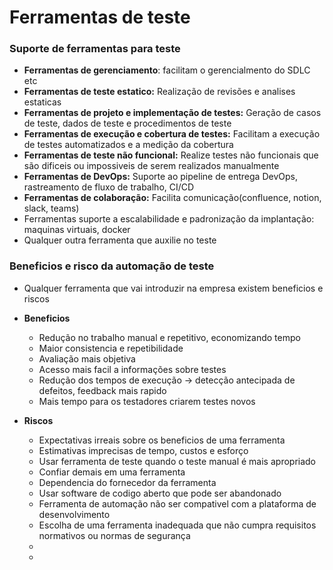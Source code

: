 # Ferramentas de teste

### Suporte de ferramentas para teste

- **Ferramentas de gerenciamento**: facilitam o gerencialmento do SDLC etc
- **Ferramentas de teste estatico:** Realização de revisões e analises estaticas
- **Ferramentas de projeto e implementação de testes:** Geração de casos de teste, dados de teste e procedimentos de teste
- **Ferramentas de execução e cobertura de testes:** Facilitam a execução de testes automatizados e a medição da cobertura
- **Ferramentas de teste não funcional:** Realize testes não funcionais que são dificeis ou impossiveis de serem realizados manualmente
- **Ferramentas de DevOps:** Suporte ao pipeline de entrega DevOps, rastreamento de fluxo de trabalho, CI/CD
- **Ferramentas de colaboração:** Facilita comunicação(confluence, notion, slack, teams)
- Ferramentas suporte a escalabilidade e padronização da implantação: maquinas virtuais, docker
- Qualquer outra ferramenta que auxilie no teste

### Beneficios e risco da automação de teste

- Qualquer ferramenta que vai introduzir na empresa existem beneficios e riscos

- **Beneficios**
  - Redução no trabalho manual e repetitivo, economizando tempo
  - Maior consistencia e repetibilidade
  - Avaliação mais objetiva
  - Acesso mais facil a informações sobre testes
  - Redução dos tempos de execução -> detecção antecipada de defeitos, feedback mais rapido
  - Mais tempo para os testadores criarem testes novos
  
  
- **Riscos**  
  - Expectativas irreais sobre os beneficios de uma ferramenta
  - Estimativas imprecisas de tempo, custos e esforço
  - Usar ferramenta de teste quando o teste manual é mais apropriado
  - Confiar demais em uma ferramenta
  - Dependencia do fornecedor da ferramenta
  - Usar software de codigo aberto que pode ser abandonado
  - Ferramenta de automação não ser compativel com a plataforma de desenvolvimento
  - Escolha de uma ferramenta inadequada que não cumpra requisitos normativos ou normas de segurança
  - 
  - 
